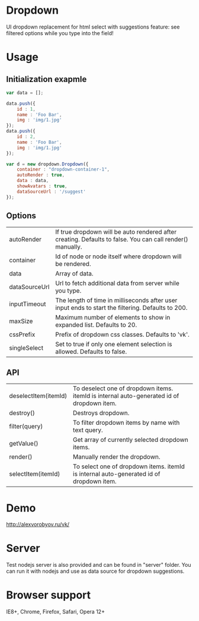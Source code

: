 # Dropdown
UI dropdown replacement for html select with suggestions feature: see filtered options while you type into the field!

# Usage
## Initialization exapmle

```javascript
var data = [];

data.push({
    id : 1,
    name : 'Foo Bar',
    img : 'img/1.jpg'
});
data.push({
    id : 2,
    name : 'Foo Bar',
    img : 'img/1.jpg'
});

var d = new dropdown.Dropdown({
    container : "dropdown-container-1",
    autoRender : true,
    data : data,
    showAvatars : true,
    dataSourceUrl : '/suggest'
});
```

## Options
<table>
    <tr>
        <td>autoRender</td><td>If true dropdown will be auto rendered after creating. Defaults to false. You can call render() manually.</td>
    </tr>
    <tr>
        <td>container</td><td>Id of node or node itself where dropdown will be rendered.</td>
    </tr>
    <tr>
        <td>data</td><td>Array of data.</td>
    </tr>
    <tr>
        <td>dataSourceUrl</td><td>Url to fetch additional data from server while you type.</td>
    </tr>
    <tr>
        <td>inputTimeout</td><td>The length of time in milliseconds after user input ends to start the filtering. Defaults to 200.</td>
    </tr>
    <tr>
        <td>maxSize</td><td>Maximum number of elements to show in expanded list. Defaults to 20.</td>
    </tr>
    <tr>
        <td>cssPrefix</td><td>Prefix of dropdown css classes. Defaults to 'vk'.</td>
    </tr>
    <tr>
        <td>singleSelect</td><td>Set to true if only one element selection is allowed. Defaults to false.</td>
    </tr>
</table>

## API
<table>
    <tr>
        <td>deselectItem(itemId)</td><td>To deselect one of dropdown items. itemId is internal auto-generated id of dropdown item.</td>
    </tr>
    <tr>
        <td>destroy()</td><td>Destroys dropdown.</td>
    </tr>
    <tr>
        <td>filter(query)</td><td>To filter dropdown items by name with text query.</td>
    </tr>
    <tr>
        <td>getValue()</td><td>Get array of currently selected dropdown items.</td>
    </tr>
    <tr>
        <td>render()</td><td>Manually render the dropdown.</td>
    </tr>
    <tr>
        <td>selectItem(itemId)</td><td>To select one of dropdown items. itemId is internal auto-generated id of dropdown item.</td>
    </tr>
</table>

# Demo

http://alexvorobyov.ru/vk/

# Server
Test nodejs server is also provided and can be found in "server" folder. You can run it with nodejs and use as data source for dropdown suggestions.

# Browser support
IE8+, Chrome, Firefox, Safari, Opera 12+